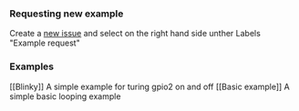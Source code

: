 ### Requesting new example
Create a [new issue](https://github.com/esp8266/esp8266-wiki/issues/new) and select on the right hand side  unther Labels "Example request"

### Examples
[[Blinky]] A simple example for turing gpio2 on and off
[[Basic example]] A simple basic looping example